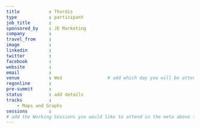 ```yaml
---
title           : Thordis
type            : participant
job_title       :
sponsored_by    : JE Marketing
company         :
travel_from     :
image           :
linkedin        :
twitter         :
facebook        :
website         :
email           :
venue           : Wed                 # add which day you will be attending: Mon, Tue, Wed, Thu, Fri
regonline       :
pre-summit      :
status          : add details
tracks          :
    - Maps and Graphs
sessions        :
# add the Working Sessions you would like to attend in the meta above (use the session's title) e.g. sessions (one per line): -Security Playbooks Diagrams -Hackathon Daily Sessions
---
```


<!-- put more details about participant here -->
